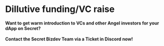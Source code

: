 # Dillutive funding/VC raise

**Want to get warm introduction to VCs and other Angel investors for your dApp on Secret?**\
\
**Contact the Secret Bizdev Team via a Ticket in Discord now!**
